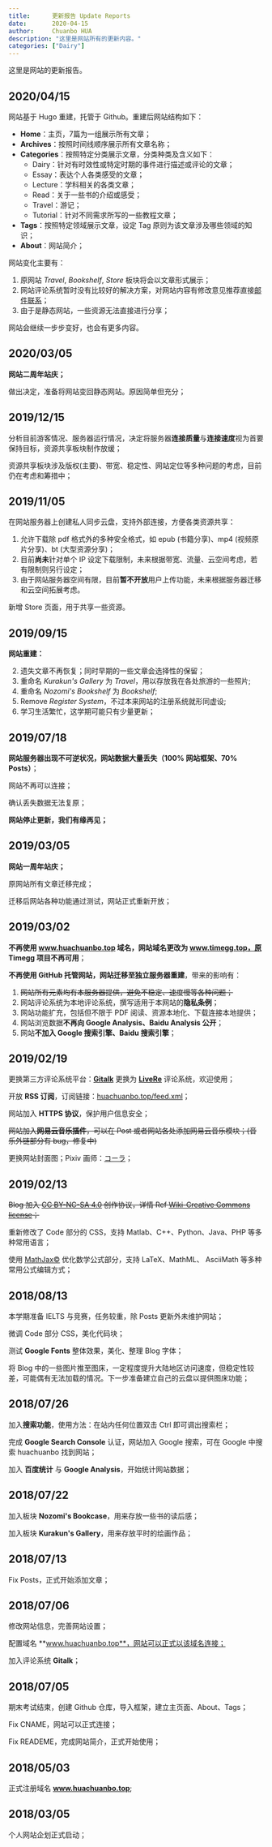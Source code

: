 ```yaml
---
title:      更新报告 Update Reports
date:       2020-04-15
author:     Chuanbo HUA
description: "这里是网站所有的更新内容。"
categories: ["Dairy"]
---
```

这里是网站的更新报告。

## 2020/04/15

网站基于 Hugo 重建，托管于 Github。重建后网站结构如下：

- **Home**：主页，7篇为一组展示所有文章；
- **Archives**：按照时间线顺序展示所有文章名称；
- **Categories**：按照特定分类展示文章，分类种类及含义如下：
  - Dairy：针对有时效性或特定时期的事件进行描述或评论的文章；
  - Essay：表达个人各类感受的文章；
  - Lecture：学科相关的各类文章；
  - Read：关于一些书的介绍或感受；
  - Travel：游记；
  - Tutorial：针对不同需求所写的一些教程文章；
- **Tags**：按照特定领域展示文章，设定 Tag 原则为该文章涉及哪些领域的知识；
- **About**：网站简介；

网站变化主要有：

1. 原网站 *Travel*, *Bookshelf*, *Store* 板块将会以文章形式展示；
2. 网站评论系统暂时没有比较好的解决方案，对网站内容有修改意见推荐直接[邮件联系](huachuanbo@outlook.com)；
3. 由于是静态网站，一些资源无法直接进行分享；

网站会继续一步步变好，也会有更多内容。

## 2020/03/05

**网站二周年站庆；**

做出决定，准备将网站变回静态网站。原因简单但充分；

## 2019/12/15

分析目前游客情况、服务器运行情况，决定将服务器**连接质量**与**连接速度**视为首要保持目标，资源共享板块制作放缓；

资源共享板块涉及版权(主要)、带宽、稳定性、网站定位等多种问题的考虑，目前仍在考虑和筹措中；

## 2019/11/05

在网站服务器上创建私人同步云盘，支持外部连接，方便各类资源共享：

1. 允许下载除 pdf 格式外的多种安全格式，如 epub (书籍分享)、mp4 (视频原片分享)、bt (大型资源分享)；
2. 目前**尚未**针对单个 IP 设定下载限制，未来根据带宽、流量、云空间考虑，若有限制则另行设定；
3. 由于网站服务器空间有限，目前**暂不开放**用户上传功能，未来根据服务器迁移和云空间拓展考虑。

新增 Store 页面，用于共享一些资源。

## 2019/09/15

**网站重建：**

2. 遗失文章不再恢复；同时早期的一些文章会选择性的保留；
2. 重命名 *Kurakun's Gallery* 为 *Travel*，用以存放我在各处旅游的一些照片;
3. 重命名 *Nozomi's Bookshelf* 为 *Bookshelf*;
4. Remove *Register System*，不过本来网站的注册系统就形同虚设;
5. 学习生活繁忙，这学期可能只有少量更新；

## 2019/07/18

**网站服务器出现不可逆状况，网站数据大量丢失（100% 网站框架、70% Posts）**；

网站不再可以连接；

确认丢失数据无法复原；

**网站停止更新，我们有缘再见；**

## 2019/03/05

**网站一周年站庆；**

原网站所有文章迁移完成；

迁移后网站各种功能通过测试，网站正式重新开放；

## 2019/03/02

**不再使用 www.huachuanbo.top 域名，网站域名更改为 www.timegg.top，原 Timegg 项目不再可用**；

**不再使用 GitHub 托管网站，网站迁移至独立服务器重建**，带来的影响有：

1. ~~网站所有元素均有本服务器提供，避免不稳定、速度慢等各种问题；~~
2. 网站评论系统为本地评论系统，撰写适用于本网站的**隐私条例**；
3. 网站功能扩充，包括但不限于 PDF 阅读、资源本地化、下载连接本地提供；
4. 网站浏览数据**不再向 Google Analysis、Baidu Analysis 公开**；
5. 网站**不加入 Google 搜索引擎、Baidu 搜索引擎**；

## 2019/02/19

更换第三方评论系统平台：[**Gitalk**](https://github.com/gitalk/gitalk) 更换为 [**LiveRe**](https://www.livere.com/) 评论系统，欢迎使用；

开放 **RSS 订阅**，订阅链接：<u>huachuanbo.top/feed.xml</u>；

网站加入 **HTTPS 协议**，保护用户信息安全；

~~网站加入**网易云音乐插件**，可以在 Post 或者网站各处添加网易云音乐模块；(音乐外链部分有 bug，修复中)~~

更换网站封面图；Pixiv 画师：[コーラ](https://www.pixiv.net/member.php?id=810305)；

## 2019/02/13

~~Blog 加入 [CC BY-NC-SA 4.0](https://creativecommons.org/licenses/by-nc-sa/4.0/) 创作协议，详情 Ref [Wiki-Creative Commons license](https://en.wikipedia.org/wiki/Creative_Commons_license)；~~

重新修改了 Code 部分的 CSS，支持 Matlab、C++、Python、Java、PHP 等多种常用语言；

使用 [MathJax©](https://www.mathjax.org/) 优化数学公式部分，支持 LaTeX、MathML、 AsciiMath 等多种常用公式编辑方式；

## 2018/08/13

本学期准备 IELTS 与竞赛，任务较重，除 Posts 更新外未维护网站；

微调 Code 部分 CSS，美化代码块；

测试 **Google Fonts** 整体效果，美化、整理 Blog 字体；

将 Blog 中的一些图片推至图床，一定程度提升大陆地区访问速度，但稳定性较差，可能偶有无法加载的情况。下一步准备建立自己的云盘以提供图床功能；

## 2018/07/26

加入**搜索功能**，使用方法：在站内任何位置双击 Ctrl 即可调出搜索栏；

完成 **Google Search Console** 认证，网站加入 Google 搜索，可在 Google 中搜索 huachuanbo 找到网站；

加入 **百度统计** 与 **Google Analysis**，开始统计网站数据；

## 2018/07/22

加入板块 **Nozomi's Bookcase**，用来存放一些书的读后感；

加入板块 **Kurakun's Gallery**，用来存放平时的绘画作品；

## 2018/07/13

Fix Posts，正式开始添加文章；

## 2018/07/06

修改网站信息，完善网站设置；

配置域名 **www.huachuanbo.top**，网站可以正式以该域名连接；

加入评论系统 **Gitalk**；

## 2018/07/05

期末考试结束，创建 Github 仓库，导入框架，建立主页面、About、Tags；

Fix CNAME，网站可以正式连接；

Fix READEME，完成网站简介，正式开始使用；

## 2018/05/03

正式注册域名 **www.huachuanbo.top**;

## 2018/03/05

个人网站企划正式启动；